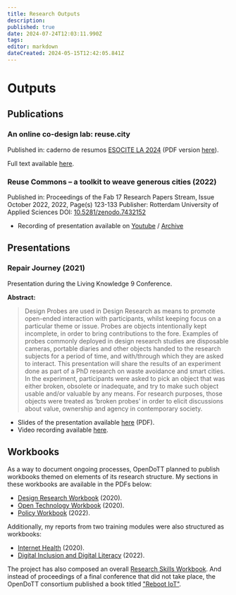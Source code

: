 ```yaml
---
title: Research Outputs
description: 
published: true
date: 2024-07-24T12:03:11.990Z
tags: 
editor: markdown
dateCreated: 2024-05-15T12:42:05.841Z
---
```


# Outputs

## Publications

### An online co-design lab: reuse.city

Published in: caderno de resumos [ESOCITE LA 2024](https://esocite2024.com.br/) (PDF version [here](https://nomeqqeivau0lieh.public.blob.vercel-storage.com/Resumos%20curtos_EsociteLA_2024%20v3.docx-fVQStolTlBxdtLN9t79HNzJDFW9FTR.pdf?download=1)).

Full text available [here](/opendott/public/online-codesign-lab-reuse-city).

### Reuse Commons – a toolkit to weave generous cities (2022)

Published in: Proceedings of the Fab 17 Research Papers Stream, Issue October 2022, 2022, Page(s) 123-133
Publisher: Rotterdam University of Applied Sciences
DOI: [10.5281/zenodo.7432152](https://doi.org/10.5281/zenodo.7432152)
- Recording of presentation available on [Youtube](https://www.youtube.com/watch?v=9FffmnQeZCU) / [Archive](https://archive.org/details/reuse-commons_fab-city)

## Presentations

### Repair Journey (2021)

Presentation during the Living Knowledge 9 Conference.

**Abstract:**

> Design Probes are used in Design Research as means to promote open-ended interaction with participants, whilst keeping focus on a particular theme or issue. Probes are objects intentionally kept incomplete, in order to bring contributions to the fore. Examples of probes commonly deployed in design research studies are disposable cameras, portable diaries and other objects handed to the research subjects for a period of time, and with/through which they are asked to interact.
This presentation will share the results of an experiment done as part of a PhD research on waste avoidance and smart cities. In the experiment, participants were asked to pick an object that was either broken, obsolete or inadequate, and try to make such object usable and/or valuable by any means. For research purposes, those objects were treated as ‘broken probes’ in order to elicit discussions about value, ownership and agency in contemporary society.

- Slides of the presentation available [here](/opendott/slides/2021-Repair-Journey-LK9.pdf) (PDF).
- Video recording available [here](https://archive.org/details/lk9-f045).


## Workbooks

As a way to document ongoing processes, OpenDoTT planned to publish workbooks themed on elements of its research structure. My sections in these workbooks are available in the PDFs below:

- [Design Research Workbook](reports/2020-Design-Research-Workbook.pdf) (2020).
- [Open Technology Workbook](reports/2021-Open-Technology-Workbook.pdf) (2020).
- [Policy Workbook](reports/2022-Policy-Workbook.pdf) (2022).

Additionally, my reports from two training modules were also structured as workbooks:

- [Internet Health](/opendott/reports/2020-Internet-Health.pdf) (2020).
- [Digital Inclusion and Digital Literacy](/opendott/reports/2022-Digital-Inclusion-Literacy-Slides.pdf) (2022).

The project has also composed an overall [Research Skills Workbook](https://ec.europa.eu/research/participants/documents/downloadPublic?documentIds=080166e5f91b1035&appId=PPGMS). And instead of proceedings of a final conference that did not take place, the OpenDoTT consortium published a book titled ["Reboot IoT"](https://ec.europa.eu/research/participants/documents/downloadPublic?documentIds=080166e5fbfeffa7&appId=PPGMS).